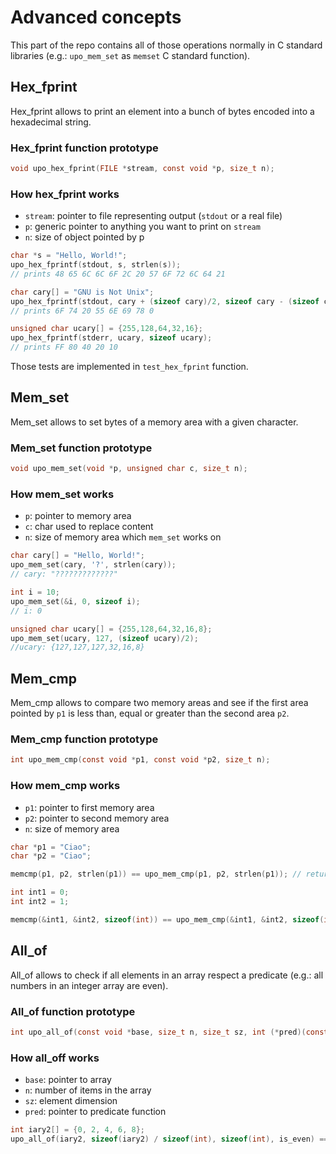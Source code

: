 # Advanced concepts

This part of the repo contains all of those operations normally in C standard libraries (e.g.: `upo_mem_set` as `memset` C standard function).

## Hex_fprint

Hex_fprint allows to print an element into a bunch of bytes encoded into a hexadecimal string.

### Hex_fprint function prototype

```c
void upo_hex_fprint(FILE *stream, const void *p, size_t n);
```

### How hex_fprint works

- `stream`: pointer to file representing output (`stdout` or a real file)
- `p`: generic pointer to anything you want to print on `stream`
- `n`: size of object pointed by p

```c
char *s = "Hello, World!";
upo_hex_fprintf(stdout, s, strlen(s));
// prints 48 65 6C 6C 6F 2C 20 57 6F 72 6C 64 21

char cary[] = "GNU is Not Unix";
upo_hex_fprintf(stdout, cary + (sizeof cary)/2, sizeof cary - (sizeof cary)/2);
// prints 6F 74 20 55 6E 69 78 0

unsigned char ucary[] = {255,128,64,32,16};
upo_hex_fprintf(stderr, ucary, sizeof ucary);
// prints FF 80 40 20 10
```

Those tests are implemented in `test_hex_fprint` function.

## Mem_set

Mem_set allows to set bytes of a memory area with a given character.

### Mem_set function prototype

```c
void upo_mem_set(void *p, unsigned char c, size_t n);
```

### How mem_set works

- `p`: pointer to memory area
- `c`: char used to replace content
- `n`: size of memory area which `mem_set` works on

```c
char cary[] = "Hello, World!";
upo_mem_set(cary, '?', strlen(cary));
// cary: "?????????????"

int i = 10;
upo_mem_set(&i, 0, sizeof i);
// i: 0

unsigned char ucary[] = {255,128,64,32,16,8};
upo_mem_set(ucary, 127, (sizeof ucary)/2);
//ucary: {127,127,127,32,16,8}
```

## Mem_cmp

Mem_cmp allows to compare two memory areas and see if the first area pointed by `p1` is less than, equal or greater than the second area `p2`.

### Mem_cmp function prototype

```c
int upo_mem_cmp(const void *p1, const void *p2, size_t n);
```

### How mem_cmp works

- `p1`: pointer to first memory area
- `p2`: pointer to second memory area
- `n`: size of memory area

```c
char *p1 = "Ciao";
char *p2 = "Ciao";

memcmp(p1, p2, strlen(p1)) == upo_mem_cmp(p1, p2, strlen(p1)); // returns true

int int1 = 0;
int int2 = 1;

memcmp(&int1, &int2, sizeof(int)) == upo_mem_cmp(&int1, &int2, sizeof(int)); // returns true
```

## All_of

All_of allows to check if all elements in an array respect a predicate (e.g.: all numbers in an integer array are even).

### All_of function prototype

```c
int upo_all_of(const void *base, size_t n, size_t sz, int (*pred)(const void *));
```

### How all_off works

- `base`: pointer to array
- `n`: number of items in the array
- `sz`: element dimension
- `pred`: pointer to predicate function

```c
int iary2[] = {0, 2, 4, 6, 8};
upo_all_of(iary2, sizeof(iary2) / sizeof(int), sizeof(int), is_even) == 0; //returns true
```

